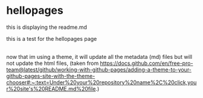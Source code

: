 # hellopages

this is displaying the readme.md 


this is a test for the hellopages page    <br/> <br/>


now that im using a theme, it will update all the metadata (md) files but will not update the html files, (taken from https://docs.github.com/en/free-pro-team@latest/github/working-with-github-pages/adding-a-theme-to-your-github-pages-site-with-the-theme-chooser#:~:text=Under%20your%20repository%20name%2C%20click,your%20site's%20README.md%20file.)

